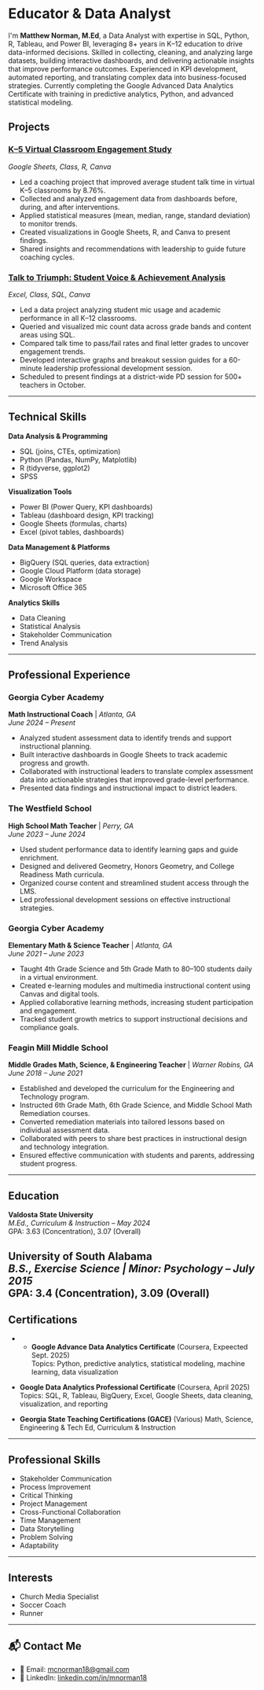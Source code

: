 # Educator & Data Analyst

I'm **Matthew Norman, M.Ed**, a Data Analyst with expertise in SQL, Python, R, Tableau, and Power BI, leveraging 8+ years in K–12 education to drive data-informed decisions. Skilled in collecting, cleaning, and analyzing large datasets, building interactive dashboards, and delivering actionable insights that improve performance outcomes. Experienced in KPI development, automated reporting, and translating complex data into business-focused strategies. Currently completing the Google Advanced Data Analytics Certificate with training in predictive analytics, Python, and advanced statistical modeling.


## Projects

### [K–5 Virtual Classroom Engagement Study](https://tinyurl.com/Matthew-Norman) 

_Google Sheets, Class, R, Canva_
- Led a coaching project that improved average student talk time in virtual K–5 classrooms by 8.76%.
- Collected and analyzed engagement data from dashboards before, during, and after interventions.
- Applied statistical measures (mean, median, range, standard deviation) to monitor trends.
- Created visualizations in Google Sheets, R, and Canva to present findings.
- Shared insights and recommendations with leadership to guide future coaching cycles.


### [Talk to Triumph: Student Voice & Achievement Analysis](https://tinyurl.com/yfd5z94v)

_Excel, Class, SQL, Canva_
- Led a data project analyzing student mic usage and academic performance in all K–12 classrooms.
- Queried and visualized mic count data across grade bands and content areas using SQL.
- Compared talk time to pass/fail rates and final letter grades to uncover engagement trends.
- Developed interactive graphs and breakout session guides for a 60-minute leadership professional development session.
- Scheduled to present findings at a district-wide PD session for 500+ teachers in October.


---

## Technical Skills

**Data Analysis & Programming**
- SQL (joins, CTEs, optimization)
- Python (Pandas, NumPy, Matplotlib)
- R (tidyverse, ggplot2)
- SPSS


**Visualization Tools**
- Power BI (Power Query, KPI dashboards)
- Tableau (dashboard design, KPI tracking)
- Google Sheets (formulas, charts)
- Excel (pivot tables, dashboards)


**Data Management & Platforms**
- BigQuery (SQL queries, data extraction)
- Google Cloud Platform (data storage)
- Google Workspace
- Microsoft Office 365

**Analytics Skills**
- Data Cleaning
- Statistical Analysis
- Stakeholder Communication
- Trend Analysis

---

## Professional Experience

### **Georgia Cyber Academy**  
**Math Instructional Coach** | _Atlanta, GA_  
_June 2024 – Present_
- Analyzed student assessment data to identify trends and support instructional planning.
- Built interactive dashboards in Google Sheets to track academic progress and growth.
- Collaborated with instructional leaders to translate complex assessment data into actionable strategies that improved grade-level performance.
- Presented data findings and instructional impact to district leaders.


### **The Westfield School**  
**High School Math Teacher** | _Perry, GA_  
_June 2023 – June 2024_
- Used student performance data to identify learning gaps and guide enrichment.
- Designed and delivered Geometry, Honors Geometry, and College Readiness Math curricula.
- Organized course content and streamlined student access through the LMS.
- Led professional development sessions on effective instructional strategies.


### **Georgia Cyber Academy**  
**Elementary Math & Science Teacher** | _Atlanta, GA_  
_June 2021 – June 2023_
- Taught 4th Grade Science and 5th Grade Math to 80–100 students daily in a virtual environment.
- Created e-learning modules and multimedia instructional content using Canvas and digital tools.
- Applied collaborative learning methods, increasing student participation and engagement.
- Tracked student growth metrics to support instructional decisions and compliance goals.


### **Feagin Mill Middle School**  
**Middle Grades Math, Science, & Engineering Teacher** | _Warner Robins, GA_  
_June 2018 – June 2021_
- Established and developed the curriculum for the Engineering and Technology program.
- Instructed 6th Grade Math, 6th Grade Science, and Middle School Math Remediation courses.
- Converted remediation materials into tailored lessons based on individual assessment data.
- Collaborated with peers to share best practices in instructional design and technology integration.
- Ensured effective communication with students and parents, addressing student progress.

---

## Education

**Valdosta State University**  
_M.Ed., Curriculum & Instruction – May 2024_  
GPA: 3.63 (Concentration), 3.07 (Overall)

**University of South Alabama**  
_B.S., Exercise Science | Minor: Psychology – July 2015_  
GPA: 3.4 (Concentration), 3.09 (Overall)
---

## Certifications
- - **Google Advance Data Analytics Certificate** (Coursera, Expeected Sept. 2025)  
  Topics: Python, predictive analytics, statistical modeling, machine learning, data visualization
- **Google Data Analytics Professional Certificate** (Coursera, April 2025)  
  Topics: SQL, R, Tableau, BigQuery, Excel, Google Sheets, data cleaning, visualization, and reporting

- **Georgia State Teaching Certifications (GACE)**  (Various)
  Math, Science, Engineering & Tech Ed, Curriculum & Instruction

---

## Professional Skills
- Stakeholder Communication 
- Process Improvement
- Critical Thinking
- Project Management
- Cross-Functional Collaboration
- Time Management 
- Data Storytelling
- Problem Solving 
- Adaptability

---

## Interests

- Church Media Specialist  
- Soccer Coach  
- Runner  

---

## 📬 Contact Me

- 📧 Email: [mcnorman18@gmail.com](mailto:mcnorman18@gmail.com)  
- 💼 LinkedIn: [linkedin.com/in/mnorman18](https://www.linkedin.com/in/mnorman18/)
